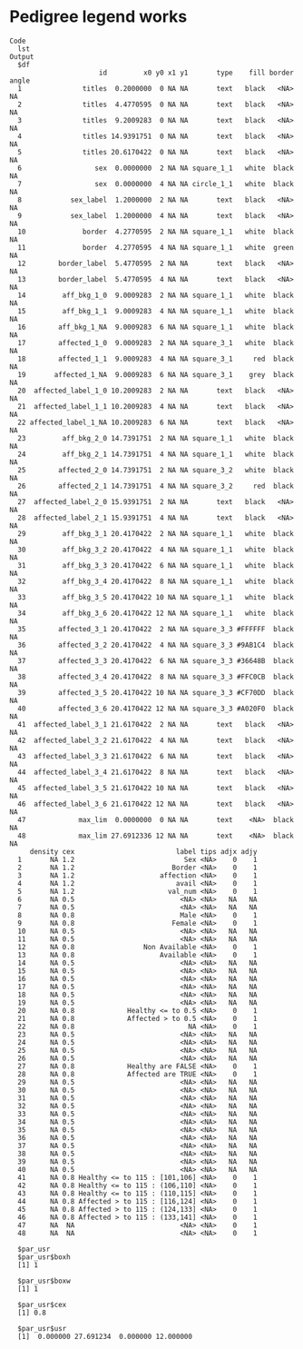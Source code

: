 # Pedigree legend works

    Code
      lst
    Output
      $df
                          id         x0 y0 x1 y1       type    fill border angle
      1               titles  0.2000000  0 NA NA       text   black   <NA>    NA
      2               titles  4.4770595  0 NA NA       text   black   <NA>    NA
      3               titles  9.2009283  0 NA NA       text   black   <NA>    NA
      4               titles 14.9391751  0 NA NA       text   black   <NA>    NA
      5               titles 20.6170422  0 NA NA       text   black   <NA>    NA
      6                  sex  0.0000000  2 NA NA square_1_1   white  black    NA
      7                  sex  0.0000000  4 NA NA circle_1_1   white  black    NA
      8            sex_label  1.2000000  2 NA NA       text   black   <NA>    NA
      9            sex_label  1.2000000  4 NA NA       text   black   <NA>    NA
      10              border  4.2770595  2 NA NA square_1_1   white  black    NA
      11              border  4.2770595  4 NA NA square_1_1   white  green    NA
      12        border_label  5.4770595  2 NA NA       text   black   <NA>    NA
      13        border_label  5.4770595  4 NA NA       text   black   <NA>    NA
      14         aff_bkg_1_0  9.0009283  2 NA NA square_1_1   white  black    NA
      15         aff_bkg_1_1  9.0009283  4 NA NA square_1_1   white  black    NA
      16        aff_bkg_1_NA  9.0009283  6 NA NA square_1_1   white  black    NA
      17        affected_1_0  9.0009283  2 NA NA square_3_1   white  black    NA
      18        affected_1_1  9.0009283  4 NA NA square_3_1     red  black    NA
      19       affected_1_NA  9.0009283  6 NA NA square_3_1    grey  black    NA
      20  affected_label_1_0 10.2009283  2 NA NA       text   black   <NA>    NA
      21  affected_label_1_1 10.2009283  4 NA NA       text   black   <NA>    NA
      22 affected_label_1_NA 10.2009283  6 NA NA       text   black   <NA>    NA
      23         aff_bkg_2_0 14.7391751  2 NA NA square_1_1   white  black    NA
      24         aff_bkg_2_1 14.7391751  4 NA NA square_1_1   white  black    NA
      25        affected_2_0 14.7391751  2 NA NA square_3_2   white  black    NA
      26        affected_2_1 14.7391751  4 NA NA square_3_2     red  black    NA
      27  affected_label_2_0 15.9391751  2 NA NA       text   black   <NA>    NA
      28  affected_label_2_1 15.9391751  4 NA NA       text   black   <NA>    NA
      29         aff_bkg_3_1 20.4170422  2 NA NA square_1_1   white  black    NA
      30         aff_bkg_3_2 20.4170422  4 NA NA square_1_1   white  black    NA
      31         aff_bkg_3_3 20.4170422  6 NA NA square_1_1   white  black    NA
      32         aff_bkg_3_4 20.4170422  8 NA NA square_1_1   white  black    NA
      33         aff_bkg_3_5 20.4170422 10 NA NA square_1_1   white  black    NA
      34         aff_bkg_3_6 20.4170422 12 NA NA square_1_1   white  black    NA
      35        affected_3_1 20.4170422  2 NA NA square_3_3 #FFFFFF  black    NA
      36        affected_3_2 20.4170422  4 NA NA square_3_3 #9AB1C4  black    NA
      37        affected_3_3 20.4170422  6 NA NA square_3_3 #36648B  black    NA
      38        affected_3_4 20.4170422  8 NA NA square_3_3 #FFC0CB  black    NA
      39        affected_3_5 20.4170422 10 NA NA square_3_3 #CF70DD  black    NA
      40        affected_3_6 20.4170422 12 NA NA square_3_3 #A020F0  black    NA
      41  affected_label_3_1 21.6170422  2 NA NA       text   black   <NA>    NA
      42  affected_label_3_2 21.6170422  4 NA NA       text   black   <NA>    NA
      43  affected_label_3_3 21.6170422  6 NA NA       text   black   <NA>    NA
      44  affected_label_3_4 21.6170422  8 NA NA       text   black   <NA>    NA
      45  affected_label_3_5 21.6170422 10 NA NA       text   black   <NA>    NA
      46  affected_label_3_6 21.6170422 12 NA NA       text   black   <NA>    NA
      47             max_lim  0.0000000  0 NA NA       text    <NA>  black    NA
      48             max_lim 27.6912336 12 NA NA       text    <NA>  black    NA
         density cex                         label tips adjx adjy
      1       NA 1.2                           Sex <NA>    0    1
      2       NA 1.2                        Border <NA>    0    1
      3       NA 1.2                     affection <NA>    0    1
      4       NA 1.2                         avail <NA>    0    1
      5       NA 1.2                       val_num <NA>    0    1
      6       NA 0.5                          <NA> <NA>   NA   NA
      7       NA 0.5                          <NA> <NA>   NA   NA
      8       NA 0.8                          Male <NA>    0    1
      9       NA 0.8                        Female <NA>    0    1
      10      NA 0.5                          <NA> <NA>   NA   NA
      11      NA 0.5                          <NA> <NA>   NA   NA
      12      NA 0.8                 Non Available <NA>    0    1
      13      NA 0.8                     Available <NA>    0    1
      14      NA 0.5                          <NA> <NA>   NA   NA
      15      NA 0.5                          <NA> <NA>   NA   NA
      16      NA 0.5                          <NA> <NA>   NA   NA
      17      NA 0.5                          <NA> <NA>   NA   NA
      18      NA 0.5                          <NA> <NA>   NA   NA
      19      NA 0.5                          <NA> <NA>   NA   NA
      20      NA 0.8             Healthy <= to 0.5 <NA>    0    1
      21      NA 0.8             Affected > to 0.5 <NA>    0    1
      22      NA 0.8                            NA <NA>    0    1
      23      NA 0.5                          <NA> <NA>   NA   NA
      24      NA 0.5                          <NA> <NA>   NA   NA
      25      NA 0.5                          <NA> <NA>   NA   NA
      26      NA 0.5                          <NA> <NA>   NA   NA
      27      NA 0.8             Healthy are FALSE <NA>    0    1
      28      NA 0.8             Affected are TRUE <NA>    0    1
      29      NA 0.5                          <NA> <NA>   NA   NA
      30      NA 0.5                          <NA> <NA>   NA   NA
      31      NA 0.5                          <NA> <NA>   NA   NA
      32      NA 0.5                          <NA> <NA>   NA   NA
      33      NA 0.5                          <NA> <NA>   NA   NA
      34      NA 0.5                          <NA> <NA>   NA   NA
      35      NA 0.5                          <NA> <NA>   NA   NA
      36      NA 0.5                          <NA> <NA>   NA   NA
      37      NA 0.5                          <NA> <NA>   NA   NA
      38      NA 0.5                          <NA> <NA>   NA   NA
      39      NA 0.5                          <NA> <NA>   NA   NA
      40      NA 0.5                          <NA> <NA>   NA   NA
      41      NA 0.8 Healthy <= to 115 : [101,106] <NA>    0    1
      42      NA 0.8 Healthy <= to 115 : (106,110] <NA>    0    1
      43      NA 0.8 Healthy <= to 115 : (110,115] <NA>    0    1
      44      NA 0.8 Affected > to 115 : [116,124] <NA>    0    1
      45      NA 0.8 Affected > to 115 : (124,133] <NA>    0    1
      46      NA 0.8 Affected > to 115 : (133,141] <NA>    0    1
      47      NA  NA                          <NA> <NA>    0    1
      48      NA  NA                          <NA> <NA>    0    1
      
      $par_usr
      $par_usr$boxh
      [1] 1
      
      $par_usr$boxw
      [1] 1
      
      $par_usr$cex
      [1] 0.8
      
      $par_usr$usr
      [1]  0.000000 27.691234  0.000000 12.000000
      
      


